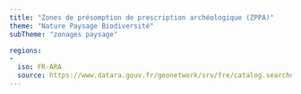 ```yaml
---
title: "Zones de présomption de prescription archéologique (ZPPA)"
theme: "Nature Paysage Biodiversité"
subTheme: "zonages paysage"

regions:
-
  iso: FR-ARA
  source: https://www.datara.gouv.fr/geonetwork/srv/fre/catalog.search#/search?resultType=details&sortBy=relevance&from=1&to=20&fast=index&_content_type=json&any=Zones%20de%20pr%C3%A9somption%20de%20prescription%20arch%C3%A9ologique%20(ZPPA)
---
```

